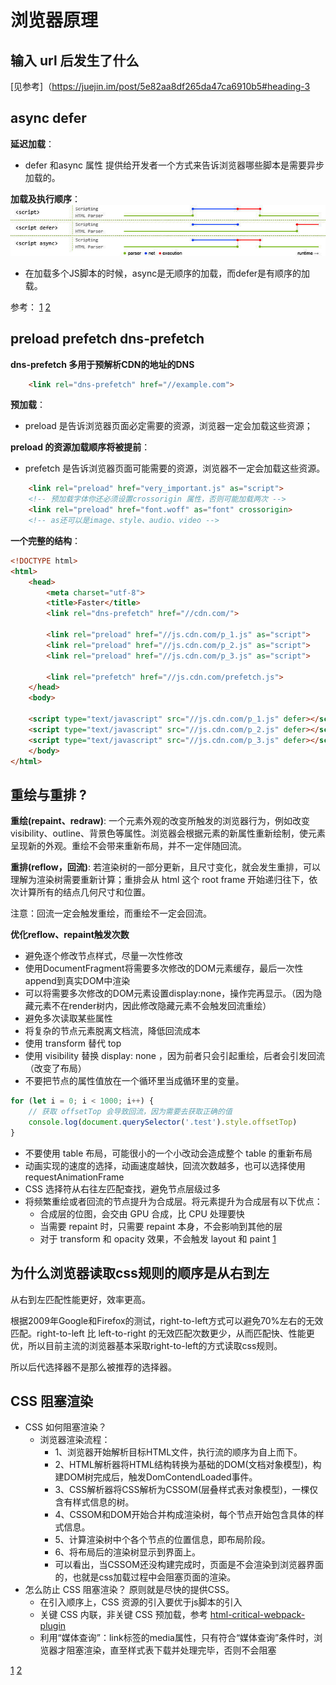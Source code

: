 # 浏览器原理

## 输入 url 后发生了什么
[见参考]（https://juejin.im/post/5e82aa8df265da47ca6910b5#heading-3

## async defer
**延迟加载**：
- defer 和async 属性 提供给开发者一个方式来告诉浏览器哪些脚本是需要异步加载的。

**加载及执行顺序**：
![](../../../../static/defer-async.jpg)
- 在加载多个JS脚本的时候，async是无顺序的加载，而defer是有顺序的加载。

参考：
[1](https://www.zcfy.cc/article/building-the-dom-faster-speculative-parsing-async-defer-and-preload-x2605-mozilla-hacks-8211-the-web-developer-blog-4224.html?t=new)
[2](https://github.com/ljianshu/Blog/issues/51)

## preload  prefetch dns-prefetch
**dns-prefetch 多用于预解析CDN的地址的DNS**
```html
    <link rel="dns-prefetch" href="//example.com">
```
**预加载**：
- preload 是告诉浏览器页面必定需要的资源，浏览器一定会加载这些资源；

**preload 的资源加载顺序将被提前**：
- prefetch 是告诉浏览器页面可能需要的资源，浏览器不一定会加载这些资源。
```html
    <link rel="preload" href="very_important.js" as="script">
    <!-- 预加载字体你还必须设置crossorigin 属性，否则可能加载两次 -->
    <link rel="preload" href="font.woff" as="font" crossorigin>
    <!-- as还可以是image、style、audio、video -->
```

**一个完整的结构**：
```html
<!DOCTYPE html>
<html>
    <head>
        <meta charset="utf-8">
        <title>Faster</title>
        <link rel="dns-prefetch" href="//cdn.com/">
        
        <link rel="preload" href="//js.cdn.com/p_1.js" as="script">
        <link rel="preload" href="//js.cdn.com/p_2.js" as="script">
        <link rel="preload" href="//js.cdn.com/p_3.js" as="script">

        <link rel="prefetch" href="//js.cdn.com/prefetch.js">
    </head>
    <body>

    <script type="text/javascript" src="//js.cdn.com/p_1.js" defer></script>
    <script type="text/javascript" src="//js.cdn.com/p_2.js" defer></script>
    <script type="text/javascript" src="//js.cdn.com/p_3.js" defer></script>
    </body>
</html>
```

## 重绘与重排 ?

**重绘(repaint、redraw)**: 一个元素外观的改变所触发的浏览器行为，例如改变visibility、outline、背景色等属性。浏览器会根据元素的新属性重新绘制，使元素呈现新的外观。重绘不会带来重新布局，并不一定伴随回流。

**重排(reflow，回流)**: 若渲染树的一部分更新，且尺寸变化，就会发生重排，可以理解为渲染树需要重新计算；重排会从 html 这个 root frame 开始递归往下，依次计算所有的结点几何尺寸和位置。

注意：回流一定会触发重绘，而重绘不一定会回流。

**优化reflow、repaint触发次数**

- 避免逐个修改节点样式，尽量一次性修改
- 使用DocumentFragment将需要多次修改的DOM元素缓存，最后一次性append到真实DOM中渲染
- 可以将需要多次修改的DOM元素设置display:none，操作完再显示。（因为隐藏元素不在render树内，因此修改隐藏元素不会触发回流重绘）
- 避免多次读取某些属性
- 将复杂的节点元素脱离文档流，降低回流成本
- 使用 transform 替代 top
- 使用 visibility 替换 display: none ，因为前者只会引起重绘，后者会引发回流（改变了布局）
- 不要把节点的属性值放在一个循环里当成循环里的变量。
```js
for (let i = 0; i < 1000; i++) {
    // 获取 offsetTop 会导致回流，因为需要去获取正确的值
    console.log(document.querySelector('.test').style.offsetTop)
}
```
- 不要使用 table 布局，可能很小的一个小改动会造成整个 table 的重新布局
- 动画实现的速度的选择，动画速度越快，回流次数越多，也可以选择使用 requestAnimationFrame
- CSS 选择符从右往左匹配查找，避免节点层级过多
- 将频繁重绘或者回流的节点提升为合成层。将元素提升为合成层有以下优点：
    - 合成层的位图，会交由 GPU 合成，比 CPU 处理要快
    - 当需要 repaint 时，只需要 repaint 本身，不会影响到其他的层
    - 对于 transform 和 opacity 效果，不会触发 layout 和 paint
[1](https://segmentfault.com/a/1190000011297958#articleHeader1)

## 为什么浏览器读取css规则的顺序是从右到左

从右到左匹配性能更好，效率更高。

根据2009年Google和Firefox的测试，right-to-left方式可以避免70%左右的无效匹配。right-to-left 比 left-to-right 的无效匹配次数更少，从而匹配快、性能更优，所以目前主流的浏览器基本采取right-to-left的方式读取css规则。

所以后代选择器不是那么被推荐的选择器。

## CSS 阻塞渲染
- CSS 如何阻塞渲染？
    - 浏览器渲染流程：
        - 1、浏览器开始解析目标HTML文件，执行流的顺序为自上而下。
        - 2、HTML解析器将HTML结构转换为基础的DOM(文档对象模型)，构建DOM树完成后，触发DomContendLoaded事件。
        - 3、CSS解析器将CSS解析为CSSOM(层叠样式表对象模型)，一棵仅含有样式信息的树。
        - 4、CSSOM和DOM开始合并构成渲染树，每个节点开始包含具体的样式信息。
        - 5、计算渲染树中个各个节点的位置信息，即布局阶段。
        - 6、将布局后的渲染树显示到界面上。
        - 可以看出，当CSSOM还没构建完成时，页面是不会渲染到浏览器界面的，也就是css加载过程中会阻塞页面的渲染。
- 怎么防止 CSS 阻塞渲染？ 原则就是尽快的提供CSS。
    - 在引入顺序上，CSS 资源的引入要优于js脚本的引入 
    - 关键 CSS 内联，非关键 CSS 预加载，参考 [html-critical-webpack-plugin](https://www.npmjs.com/package/html-critical-webpack-plugin)
    - 利用“媒体查询”：link标签的media属性，只有符合“媒体查询”条件时，浏览器才阻塞渲染，直至样式表下载并处理完毕，否则不会阻塞

[1](https://www.jianshu.com/p/cbd593748567)
[2](https://github.com/addyosmani/critical)
